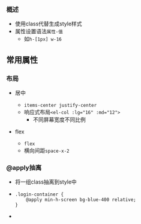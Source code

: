 ### 概述

- 使用class代替生成style样式
- 属性设置语法`属性-值`
  - 如`h-[1px] w-16`


## 常用属性

### 布局

- 居中
  - `items-center justify-center`
  - 响应式布局`<el-col :lg="16" :md="12">`
    - 不同屏幕宽度不同比例 

- flex
  - `flex`
  - 横向间距`space-x-2`

### @apply抽离

- 将一组class抽离到style中

- ```vue
  .login-container {
      @apply min-h-screen bg-blue-400 relative;
  }
  ```

- 